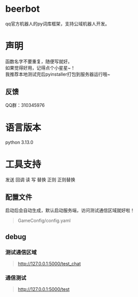 # beerbot
qq官方机器人的py词库框架，支持公域机器人开发。

# 声明
函数名字不要重复，随便写就好。  
如果觉得好用，记得点个小星星~！  
我推荐本地测试完后pyinstaller打包到服务器运行哦~

## 反馈
QQ群：310345976

# 语言版本
python 3.13.0

# 工具支持
发送
回调
读
写
替换
正则
正则替换

## 配置文件
启动后会自动生成，默认启动服务端，访问测试通信区域就好啦！
> GameConfig/config.yaml


## debug

### 测试通信区域
> http://127.0.0.1:5000/test_chat

### 通信测试
> http://127.0.0.1:5000/test
